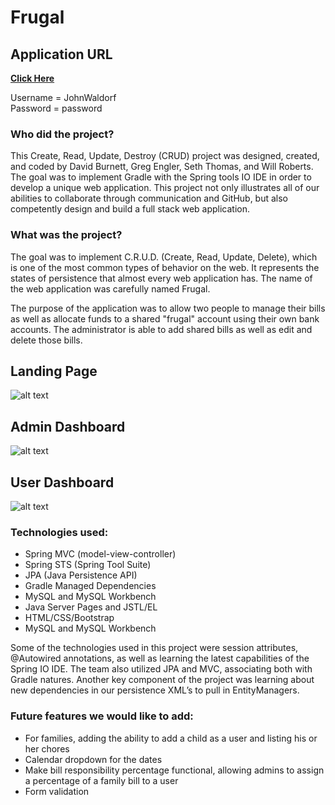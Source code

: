 # Frugal

## Application URL
<a href="http://gregengler.com:8080/MVCMidtermProject/">**Click Here**</a>

Username = JohnWaldorf<br>
Password = password

### Who did the project?
This Create, Read, Update, Destroy (CRUD) project was designed, created, and coded by David Burnett, Greg Engler, Seth Thomas, and Will Roberts. The goal was to implement Gradle with the Spring tools IO IDE in order to develop a unique web application. This project not only illustrates all of our abilities to collaborate through communication and GitHub, but also competently design and build a full stack web application.

### What was the project?
The goal was to implement C.R.U.D. (Create, Read, Update, Delete), which is one of the most common types of behavior on the web. It represents the states of persistence that almost every web application has. The name of the web application was carefully named Frugal.

The purpose of the application was to allow two people to manage their bills as well as allocate funds to a shared "frugal" account using their own bank accounts.  The administrator is able to add shared bills as well as edit and delete those bills.

<h2>Landing Page</h2>

![alt text](landingpage.png "Landing Page")

<h2>Admin Dashboard</h2>

![alt text](admin.png "Admin Dashboard")

<h2>User Dashboard</h2>

![alt text](user.png "User Dashboard")

### Technologies used:
* Spring MVC (model-view-controller)
* Spring STS (Spring Tool Suite)
* JPA (Java Persistence API)
* Gradle Managed Dependencies
* MySQL and MySQL Workbench
* Java Server Pages and JSTL/EL
* HTML/CSS/Bootstrap
* MySQL and MySQL Workbench

Some of the technologies used in this project were session attributes, @Autowired annotations, as well as learning the latest capabilities of the Spring IO IDE. The team also utilized JPA and MVC, associating both with Gradle natures. Another key component of the project was learning about new dependencies in our persistence XML’s to pull in EntityManagers.

### Future features we would like to add:
* For families, adding the ability to add a child as a user and listing his or her chores
* Calendar dropdown for the dates
* Make bill responsibility percentage functional, allowing admins to assign a percentage of a family bill to a user
* Form validation
